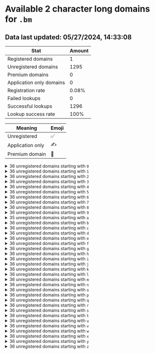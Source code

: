 # Available 2 character long domains for `.bm`

## Data last updated: 05/27/2024, 14:33:08

|Stat|Amount|
|--|--|
|Registered domains|1|
|Unregistered domains|1295|
|Premium domains|0|
|Application only domains|0|
|Registration rate|0.08%|
|Failed lookups|0|
|Successful lookups|1296|
|Lookup success rate|100%|


|Meaning|Emoji|
|--|--|
|Unregistered|:white_check_mark:|
|Application only|:writing_hand:|
|Premium domain|:gem:|

<details>
<summary>36 unregistered domains starting with <bold><code>0</code></bold></summary>

|Type|Domain|
|--|--|
|:white_check_mark:|`00.bm`|
|:white_check_mark:|`01.bm`|
|:white_check_mark:|`02.bm`|
|:white_check_mark:|`03.bm`|
|:white_check_mark:|`04.bm`|
|:white_check_mark:|`05.bm`|
|:white_check_mark:|`06.bm`|
|:white_check_mark:|`07.bm`|
|:white_check_mark:|`08.bm`|
|:white_check_mark:|`09.bm`|
|:white_check_mark:|`0a.bm`|
|:white_check_mark:|`0b.bm`|
|:white_check_mark:|`0c.bm`|
|:white_check_mark:|`0d.bm`|
|:white_check_mark:|`0e.bm`|
|:white_check_mark:|`0f.bm`|
|:white_check_mark:|`0g.bm`|
|:white_check_mark:|`0h.bm`|
|:white_check_mark:|`0i.bm`|
|:white_check_mark:|`0j.bm`|
|:white_check_mark:|`0k.bm`|
|:white_check_mark:|`0l.bm`|
|:white_check_mark:|`0m.bm`|
|:white_check_mark:|`0n.bm`|
|:white_check_mark:|`0o.bm`|
|:white_check_mark:|`0p.bm`|
|:white_check_mark:|`0q.bm`|
|:white_check_mark:|`0r.bm`|
|:white_check_mark:|`0s.bm`|
|:white_check_mark:|`0t.bm`|
|:white_check_mark:|`0u.bm`|
|:white_check_mark:|`0v.bm`|
|:white_check_mark:|`0w.bm`|
|:white_check_mark:|`0x.bm`|
|:white_check_mark:|`0y.bm`|
|:white_check_mark:|`0z.bm`|
</details>
<details>
<summary>36 unregistered domains starting with <bold><code>1</code></bold></summary>

|Type|Domain|
|--|--|
|:white_check_mark:|`10.bm`|
|:white_check_mark:|`11.bm`|
|:white_check_mark:|`12.bm`|
|:white_check_mark:|`13.bm`|
|:white_check_mark:|`14.bm`|
|:white_check_mark:|`15.bm`|
|:white_check_mark:|`16.bm`|
|:white_check_mark:|`17.bm`|
|:white_check_mark:|`18.bm`|
|:white_check_mark:|`19.bm`|
|:white_check_mark:|`1a.bm`|
|:white_check_mark:|`1b.bm`|
|:white_check_mark:|`1c.bm`|
|:white_check_mark:|`1d.bm`|
|:white_check_mark:|`1e.bm`|
|:white_check_mark:|`1f.bm`|
|:white_check_mark:|`1g.bm`|
|:white_check_mark:|`1h.bm`|
|:white_check_mark:|`1i.bm`|
|:white_check_mark:|`1j.bm`|
|:white_check_mark:|`1k.bm`|
|:white_check_mark:|`1l.bm`|
|:white_check_mark:|`1m.bm`|
|:white_check_mark:|`1n.bm`|
|:white_check_mark:|`1o.bm`|
|:white_check_mark:|`1p.bm`|
|:white_check_mark:|`1q.bm`|
|:white_check_mark:|`1r.bm`|
|:white_check_mark:|`1s.bm`|
|:white_check_mark:|`1t.bm`|
|:white_check_mark:|`1u.bm`|
|:white_check_mark:|`1v.bm`|
|:white_check_mark:|`1w.bm`|
|:white_check_mark:|`1x.bm`|
|:white_check_mark:|`1y.bm`|
|:white_check_mark:|`1z.bm`|
</details>
<details>
<summary>36 unregistered domains starting with <bold><code>2</code></bold></summary>

|Type|Domain|
|--|--|
|:white_check_mark:|`20.bm`|
|:white_check_mark:|`21.bm`|
|:white_check_mark:|`22.bm`|
|:white_check_mark:|`23.bm`|
|:white_check_mark:|`24.bm`|
|:white_check_mark:|`25.bm`|
|:white_check_mark:|`26.bm`|
|:white_check_mark:|`27.bm`|
|:white_check_mark:|`28.bm`|
|:white_check_mark:|`29.bm`|
|:white_check_mark:|`2a.bm`|
|:white_check_mark:|`2b.bm`|
|:white_check_mark:|`2c.bm`|
|:white_check_mark:|`2d.bm`|
|:white_check_mark:|`2e.bm`|
|:white_check_mark:|`2f.bm`|
|:white_check_mark:|`2g.bm`|
|:white_check_mark:|`2h.bm`|
|:white_check_mark:|`2i.bm`|
|:white_check_mark:|`2j.bm`|
|:white_check_mark:|`2k.bm`|
|:white_check_mark:|`2l.bm`|
|:white_check_mark:|`2m.bm`|
|:white_check_mark:|`2n.bm`|
|:white_check_mark:|`2o.bm`|
|:white_check_mark:|`2p.bm`|
|:white_check_mark:|`2q.bm`|
|:white_check_mark:|`2r.bm`|
|:white_check_mark:|`2s.bm`|
|:white_check_mark:|`2t.bm`|
|:white_check_mark:|`2u.bm`|
|:white_check_mark:|`2v.bm`|
|:white_check_mark:|`2w.bm`|
|:white_check_mark:|`2x.bm`|
|:white_check_mark:|`2y.bm`|
|:white_check_mark:|`2z.bm`|
</details>
<details>
<summary>36 unregistered domains starting with <bold><code>3</code></bold></summary>

|Type|Domain|
|--|--|
|:white_check_mark:|`30.bm`|
|:white_check_mark:|`31.bm`|
|:white_check_mark:|`32.bm`|
|:white_check_mark:|`33.bm`|
|:white_check_mark:|`34.bm`|
|:white_check_mark:|`35.bm`|
|:white_check_mark:|`36.bm`|
|:white_check_mark:|`37.bm`|
|:white_check_mark:|`38.bm`|
|:white_check_mark:|`39.bm`|
|:white_check_mark:|`3a.bm`|
|:white_check_mark:|`3b.bm`|
|:white_check_mark:|`3c.bm`|
|:white_check_mark:|`3d.bm`|
|:white_check_mark:|`3e.bm`|
|:white_check_mark:|`3f.bm`|
|:white_check_mark:|`3g.bm`|
|:white_check_mark:|`3h.bm`|
|:white_check_mark:|`3i.bm`|
|:white_check_mark:|`3j.bm`|
|:white_check_mark:|`3k.bm`|
|:white_check_mark:|`3l.bm`|
|:white_check_mark:|`3m.bm`|
|:white_check_mark:|`3n.bm`|
|:white_check_mark:|`3o.bm`|
|:white_check_mark:|`3p.bm`|
|:white_check_mark:|`3q.bm`|
|:white_check_mark:|`3r.bm`|
|:white_check_mark:|`3s.bm`|
|:white_check_mark:|`3t.bm`|
|:white_check_mark:|`3u.bm`|
|:white_check_mark:|`3v.bm`|
|:white_check_mark:|`3w.bm`|
|:white_check_mark:|`3x.bm`|
|:white_check_mark:|`3y.bm`|
|:white_check_mark:|`3z.bm`|
</details>
<details>
<summary>36 unregistered domains starting with <bold><code>4</code></bold></summary>

|Type|Domain|
|--|--|
|:white_check_mark:|`40.bm`|
|:white_check_mark:|`41.bm`|
|:white_check_mark:|`42.bm`|
|:white_check_mark:|`43.bm`|
|:white_check_mark:|`44.bm`|
|:white_check_mark:|`45.bm`|
|:white_check_mark:|`46.bm`|
|:white_check_mark:|`47.bm`|
|:white_check_mark:|`48.bm`|
|:white_check_mark:|`49.bm`|
|:white_check_mark:|`4a.bm`|
|:white_check_mark:|`4b.bm`|
|:white_check_mark:|`4c.bm`|
|:white_check_mark:|`4d.bm`|
|:white_check_mark:|`4e.bm`|
|:white_check_mark:|`4f.bm`|
|:white_check_mark:|`4g.bm`|
|:white_check_mark:|`4h.bm`|
|:white_check_mark:|`4i.bm`|
|:white_check_mark:|`4j.bm`|
|:white_check_mark:|`4k.bm`|
|:white_check_mark:|`4l.bm`|
|:white_check_mark:|`4m.bm`|
|:white_check_mark:|`4n.bm`|
|:white_check_mark:|`4o.bm`|
|:white_check_mark:|`4p.bm`|
|:white_check_mark:|`4q.bm`|
|:white_check_mark:|`4r.bm`|
|:white_check_mark:|`4s.bm`|
|:white_check_mark:|`4t.bm`|
|:white_check_mark:|`4u.bm`|
|:white_check_mark:|`4v.bm`|
|:white_check_mark:|`4w.bm`|
|:white_check_mark:|`4x.bm`|
|:white_check_mark:|`4y.bm`|
|:white_check_mark:|`4z.bm`|
</details>
<details>
<summary>36 unregistered domains starting with <bold><code>5</code></bold></summary>

|Type|Domain|
|--|--|
|:white_check_mark:|`50.bm`|
|:white_check_mark:|`51.bm`|
|:white_check_mark:|`52.bm`|
|:white_check_mark:|`53.bm`|
|:white_check_mark:|`54.bm`|
|:white_check_mark:|`55.bm`|
|:white_check_mark:|`56.bm`|
|:white_check_mark:|`57.bm`|
|:white_check_mark:|`58.bm`|
|:white_check_mark:|`59.bm`|
|:white_check_mark:|`5a.bm`|
|:white_check_mark:|`5b.bm`|
|:white_check_mark:|`5c.bm`|
|:white_check_mark:|`5d.bm`|
|:white_check_mark:|`5e.bm`|
|:white_check_mark:|`5f.bm`|
|:white_check_mark:|`5g.bm`|
|:white_check_mark:|`5h.bm`|
|:white_check_mark:|`5i.bm`|
|:white_check_mark:|`5j.bm`|
|:white_check_mark:|`5k.bm`|
|:white_check_mark:|`5l.bm`|
|:white_check_mark:|`5m.bm`|
|:white_check_mark:|`5n.bm`|
|:white_check_mark:|`5o.bm`|
|:white_check_mark:|`5p.bm`|
|:white_check_mark:|`5q.bm`|
|:white_check_mark:|`5r.bm`|
|:white_check_mark:|`5s.bm`|
|:white_check_mark:|`5t.bm`|
|:white_check_mark:|`5u.bm`|
|:white_check_mark:|`5v.bm`|
|:white_check_mark:|`5w.bm`|
|:white_check_mark:|`5x.bm`|
|:white_check_mark:|`5y.bm`|
|:white_check_mark:|`5z.bm`|
</details>
<details>
<summary>36 unregistered domains starting with <bold><code>6</code></bold></summary>

|Type|Domain|
|--|--|
|:white_check_mark:|`60.bm`|
|:white_check_mark:|`61.bm`|
|:white_check_mark:|`62.bm`|
|:white_check_mark:|`63.bm`|
|:white_check_mark:|`64.bm`|
|:white_check_mark:|`65.bm`|
|:white_check_mark:|`66.bm`|
|:white_check_mark:|`67.bm`|
|:white_check_mark:|`68.bm`|
|:white_check_mark:|`69.bm`|
|:white_check_mark:|`6a.bm`|
|:white_check_mark:|`6b.bm`|
|:white_check_mark:|`6c.bm`|
|:white_check_mark:|`6d.bm`|
|:white_check_mark:|`6e.bm`|
|:white_check_mark:|`6f.bm`|
|:white_check_mark:|`6g.bm`|
|:white_check_mark:|`6h.bm`|
|:white_check_mark:|`6i.bm`|
|:white_check_mark:|`6j.bm`|
|:white_check_mark:|`6k.bm`|
|:white_check_mark:|`6l.bm`|
|:white_check_mark:|`6m.bm`|
|:white_check_mark:|`6n.bm`|
|:white_check_mark:|`6o.bm`|
|:white_check_mark:|`6p.bm`|
|:white_check_mark:|`6q.bm`|
|:white_check_mark:|`6r.bm`|
|:white_check_mark:|`6s.bm`|
|:white_check_mark:|`6t.bm`|
|:white_check_mark:|`6u.bm`|
|:white_check_mark:|`6v.bm`|
|:white_check_mark:|`6w.bm`|
|:white_check_mark:|`6x.bm`|
|:white_check_mark:|`6y.bm`|
|:white_check_mark:|`6z.bm`|
</details>
<details>
<summary>36 unregistered domains starting with <bold><code>7</code></bold></summary>

|Type|Domain|
|--|--|
|:white_check_mark:|`70.bm`|
|:white_check_mark:|`71.bm`|
|:white_check_mark:|`72.bm`|
|:white_check_mark:|`73.bm`|
|:white_check_mark:|`74.bm`|
|:white_check_mark:|`75.bm`|
|:white_check_mark:|`76.bm`|
|:white_check_mark:|`77.bm`|
|:white_check_mark:|`78.bm`|
|:white_check_mark:|`79.bm`|
|:white_check_mark:|`7a.bm`|
|:white_check_mark:|`7b.bm`|
|:white_check_mark:|`7c.bm`|
|:white_check_mark:|`7d.bm`|
|:white_check_mark:|`7e.bm`|
|:white_check_mark:|`7f.bm`|
|:white_check_mark:|`7g.bm`|
|:white_check_mark:|`7h.bm`|
|:white_check_mark:|`7i.bm`|
|:white_check_mark:|`7j.bm`|
|:white_check_mark:|`7k.bm`|
|:white_check_mark:|`7l.bm`|
|:white_check_mark:|`7m.bm`|
|:white_check_mark:|`7n.bm`|
|:white_check_mark:|`7o.bm`|
|:white_check_mark:|`7p.bm`|
|:white_check_mark:|`7q.bm`|
|:white_check_mark:|`7r.bm`|
|:white_check_mark:|`7s.bm`|
|:white_check_mark:|`7t.bm`|
|:white_check_mark:|`7u.bm`|
|:white_check_mark:|`7v.bm`|
|:white_check_mark:|`7w.bm`|
|:white_check_mark:|`7x.bm`|
|:white_check_mark:|`7y.bm`|
|:white_check_mark:|`7z.bm`|
</details>
<details>
<summary>36 unregistered domains starting with <bold><code>8</code></bold></summary>

|Type|Domain|
|--|--|
|:white_check_mark:|`80.bm`|
|:white_check_mark:|`81.bm`|
|:white_check_mark:|`82.bm`|
|:white_check_mark:|`83.bm`|
|:white_check_mark:|`84.bm`|
|:white_check_mark:|`85.bm`|
|:white_check_mark:|`86.bm`|
|:white_check_mark:|`87.bm`|
|:white_check_mark:|`88.bm`|
|:white_check_mark:|`89.bm`|
|:white_check_mark:|`8a.bm`|
|:white_check_mark:|`8b.bm`|
|:white_check_mark:|`8c.bm`|
|:white_check_mark:|`8d.bm`|
|:white_check_mark:|`8e.bm`|
|:white_check_mark:|`8f.bm`|
|:white_check_mark:|`8g.bm`|
|:white_check_mark:|`8h.bm`|
|:white_check_mark:|`8i.bm`|
|:white_check_mark:|`8j.bm`|
|:white_check_mark:|`8k.bm`|
|:white_check_mark:|`8l.bm`|
|:white_check_mark:|`8m.bm`|
|:white_check_mark:|`8n.bm`|
|:white_check_mark:|`8o.bm`|
|:white_check_mark:|`8p.bm`|
|:white_check_mark:|`8q.bm`|
|:white_check_mark:|`8r.bm`|
|:white_check_mark:|`8s.bm`|
|:white_check_mark:|`8t.bm`|
|:white_check_mark:|`8u.bm`|
|:white_check_mark:|`8v.bm`|
|:white_check_mark:|`8w.bm`|
|:white_check_mark:|`8x.bm`|
|:white_check_mark:|`8y.bm`|
|:white_check_mark:|`8z.bm`|
</details>
<details>
<summary>36 unregistered domains starting with <bold><code>9</code></bold></summary>

|Type|Domain|
|--|--|
|:white_check_mark:|`90.bm`|
|:white_check_mark:|`91.bm`|
|:white_check_mark:|`92.bm`|
|:white_check_mark:|`93.bm`|
|:white_check_mark:|`94.bm`|
|:white_check_mark:|`95.bm`|
|:white_check_mark:|`96.bm`|
|:white_check_mark:|`97.bm`|
|:white_check_mark:|`98.bm`|
|:white_check_mark:|`99.bm`|
|:white_check_mark:|`9a.bm`|
|:white_check_mark:|`9b.bm`|
|:white_check_mark:|`9c.bm`|
|:white_check_mark:|`9d.bm`|
|:white_check_mark:|`9e.bm`|
|:white_check_mark:|`9f.bm`|
|:white_check_mark:|`9g.bm`|
|:white_check_mark:|`9h.bm`|
|:white_check_mark:|`9i.bm`|
|:white_check_mark:|`9j.bm`|
|:white_check_mark:|`9k.bm`|
|:white_check_mark:|`9l.bm`|
|:white_check_mark:|`9m.bm`|
|:white_check_mark:|`9n.bm`|
|:white_check_mark:|`9o.bm`|
|:white_check_mark:|`9p.bm`|
|:white_check_mark:|`9q.bm`|
|:white_check_mark:|`9r.bm`|
|:white_check_mark:|`9s.bm`|
|:white_check_mark:|`9t.bm`|
|:white_check_mark:|`9u.bm`|
|:white_check_mark:|`9v.bm`|
|:white_check_mark:|`9w.bm`|
|:white_check_mark:|`9x.bm`|
|:white_check_mark:|`9y.bm`|
|:white_check_mark:|`9z.bm`|
</details>
<details>
<summary>35 unregistered domains starting with <bold><code>a</code></bold></summary>

|Type|Domain|
|--|--|
|:white_check_mark:|`a0.bm`|
|:white_check_mark:|`a1.bm`|
|:white_check_mark:|`a2.bm`|
|:white_check_mark:|`a3.bm`|
|:white_check_mark:|`a4.bm`|
|:white_check_mark:|`a5.bm`|
|:white_check_mark:|`a6.bm`|
|:white_check_mark:|`a7.bm`|
|:white_check_mark:|`a8.bm`|
|:white_check_mark:|`a9.bm`|
|:white_check_mark:|`ab.bm`|
|:white_check_mark:|`ac.bm`|
|:white_check_mark:|`ad.bm`|
|:white_check_mark:|`ae.bm`|
|:white_check_mark:|`af.bm`|
|:white_check_mark:|`ag.bm`|
|:white_check_mark:|`ah.bm`|
|:white_check_mark:|`ai.bm`|
|:white_check_mark:|`aj.bm`|
|:white_check_mark:|`ak.bm`|
|:white_check_mark:|`al.bm`|
|:white_check_mark:|`am.bm`|
|:white_check_mark:|`an.bm`|
|:white_check_mark:|`ao.bm`|
|:white_check_mark:|`ap.bm`|
|:white_check_mark:|`aq.bm`|
|:white_check_mark:|`ar.bm`|
|:white_check_mark:|`as.bm`|
|:white_check_mark:|`at.bm`|
|:white_check_mark:|`au.bm`|
|:white_check_mark:|`av.bm`|
|:white_check_mark:|`aw.bm`|
|:white_check_mark:|`ax.bm`|
|:white_check_mark:|`ay.bm`|
|:white_check_mark:|`az.bm`|
</details>
<details>
<summary>36 unregistered domains starting with <bold><code>b</code></bold></summary>

|Type|Domain|
|--|--|
|:white_check_mark:|`b0.bm`|
|:white_check_mark:|`b1.bm`|
|:white_check_mark:|`b2.bm`|
|:white_check_mark:|`b3.bm`|
|:white_check_mark:|`b4.bm`|
|:white_check_mark:|`b5.bm`|
|:white_check_mark:|`b6.bm`|
|:white_check_mark:|`b7.bm`|
|:white_check_mark:|`b8.bm`|
|:white_check_mark:|`b9.bm`|
|:white_check_mark:|`ba.bm`|
|:white_check_mark:|`bb.bm`|
|:white_check_mark:|`bc.bm`|
|:white_check_mark:|`bd.bm`|
|:white_check_mark:|`be.bm`|
|:white_check_mark:|`bf.bm`|
|:white_check_mark:|`bg.bm`|
|:white_check_mark:|`bh.bm`|
|:white_check_mark:|`bi.bm`|
|:white_check_mark:|`bj.bm`|
|:white_check_mark:|`bk.bm`|
|:white_check_mark:|`bl.bm`|
|:white_check_mark:|`bm.bm`|
|:white_check_mark:|`bn.bm`|
|:white_check_mark:|`bo.bm`|
|:white_check_mark:|`bp.bm`|
|:white_check_mark:|`bq.bm`|
|:white_check_mark:|`br.bm`|
|:white_check_mark:|`bs.bm`|
|:white_check_mark:|`bt.bm`|
|:white_check_mark:|`bu.bm`|
|:white_check_mark:|`bv.bm`|
|:white_check_mark:|`bw.bm`|
|:white_check_mark:|`bx.bm`|
|:white_check_mark:|`by.bm`|
|:white_check_mark:|`bz.bm`|
</details>
<details>
<summary>36 unregistered domains starting with <bold><code>c</code></bold></summary>

|Type|Domain|
|--|--|
|:white_check_mark:|`c0.bm`|
|:white_check_mark:|`c1.bm`|
|:white_check_mark:|`c2.bm`|
|:white_check_mark:|`c3.bm`|
|:white_check_mark:|`c4.bm`|
|:white_check_mark:|`c5.bm`|
|:white_check_mark:|`c6.bm`|
|:white_check_mark:|`c7.bm`|
|:white_check_mark:|`c8.bm`|
|:white_check_mark:|`c9.bm`|
|:white_check_mark:|`ca.bm`|
|:white_check_mark:|`cb.bm`|
|:white_check_mark:|`cc.bm`|
|:white_check_mark:|`cd.bm`|
|:white_check_mark:|`ce.bm`|
|:white_check_mark:|`cf.bm`|
|:white_check_mark:|`cg.bm`|
|:white_check_mark:|`ch.bm`|
|:white_check_mark:|`ci.bm`|
|:white_check_mark:|`cj.bm`|
|:white_check_mark:|`ck.bm`|
|:white_check_mark:|`cl.bm`|
|:white_check_mark:|`cm.bm`|
|:white_check_mark:|`cn.bm`|
|:white_check_mark:|`co.bm`|
|:white_check_mark:|`cp.bm`|
|:white_check_mark:|`cq.bm`|
|:white_check_mark:|`cr.bm`|
|:white_check_mark:|`cs.bm`|
|:white_check_mark:|`ct.bm`|
|:white_check_mark:|`cu.bm`|
|:white_check_mark:|`cv.bm`|
|:white_check_mark:|`cw.bm`|
|:white_check_mark:|`cx.bm`|
|:white_check_mark:|`cy.bm`|
|:white_check_mark:|`cz.bm`|
</details>
<details>
<summary>36 unregistered domains starting with <bold><code>d</code></bold></summary>

|Type|Domain|
|--|--|
|:white_check_mark:|`d0.bm`|
|:white_check_mark:|`d1.bm`|
|:white_check_mark:|`d2.bm`|
|:white_check_mark:|`d3.bm`|
|:white_check_mark:|`d4.bm`|
|:white_check_mark:|`d5.bm`|
|:white_check_mark:|`d6.bm`|
|:white_check_mark:|`d7.bm`|
|:white_check_mark:|`d8.bm`|
|:white_check_mark:|`d9.bm`|
|:white_check_mark:|`da.bm`|
|:white_check_mark:|`db.bm`|
|:white_check_mark:|`dc.bm`|
|:white_check_mark:|`dd.bm`|
|:white_check_mark:|`de.bm`|
|:white_check_mark:|`df.bm`|
|:white_check_mark:|`dg.bm`|
|:white_check_mark:|`dh.bm`|
|:white_check_mark:|`di.bm`|
|:white_check_mark:|`dj.bm`|
|:white_check_mark:|`dk.bm`|
|:white_check_mark:|`dl.bm`|
|:white_check_mark:|`dm.bm`|
|:white_check_mark:|`dn.bm`|
|:white_check_mark:|`do.bm`|
|:white_check_mark:|`dp.bm`|
|:white_check_mark:|`dq.bm`|
|:white_check_mark:|`dr.bm`|
|:white_check_mark:|`ds.bm`|
|:white_check_mark:|`dt.bm`|
|:white_check_mark:|`du.bm`|
|:white_check_mark:|`dv.bm`|
|:white_check_mark:|`dw.bm`|
|:white_check_mark:|`dx.bm`|
|:white_check_mark:|`dy.bm`|
|:white_check_mark:|`dz.bm`|
</details>
<details>
<summary>36 unregistered domains starting with <bold><code>e</code></bold></summary>

|Type|Domain|
|--|--|
|:white_check_mark:|`e0.bm`|
|:white_check_mark:|`e1.bm`|
|:white_check_mark:|`e2.bm`|
|:white_check_mark:|`e3.bm`|
|:white_check_mark:|`e4.bm`|
|:white_check_mark:|`e5.bm`|
|:white_check_mark:|`e6.bm`|
|:white_check_mark:|`e7.bm`|
|:white_check_mark:|`e8.bm`|
|:white_check_mark:|`e9.bm`|
|:white_check_mark:|`ea.bm`|
|:white_check_mark:|`eb.bm`|
|:white_check_mark:|`ec.bm`|
|:white_check_mark:|`ed.bm`|
|:white_check_mark:|`ee.bm`|
|:white_check_mark:|`ef.bm`|
|:white_check_mark:|`eg.bm`|
|:white_check_mark:|`eh.bm`|
|:white_check_mark:|`ei.bm`|
|:white_check_mark:|`ej.bm`|
|:white_check_mark:|`ek.bm`|
|:white_check_mark:|`el.bm`|
|:white_check_mark:|`em.bm`|
|:white_check_mark:|`en.bm`|
|:white_check_mark:|`eo.bm`|
|:white_check_mark:|`ep.bm`|
|:white_check_mark:|`eq.bm`|
|:white_check_mark:|`er.bm`|
|:white_check_mark:|`es.bm`|
|:white_check_mark:|`et.bm`|
|:white_check_mark:|`eu.bm`|
|:white_check_mark:|`ev.bm`|
|:white_check_mark:|`ew.bm`|
|:white_check_mark:|`ex.bm`|
|:white_check_mark:|`ey.bm`|
|:white_check_mark:|`ez.bm`|
</details>
<details>
<summary>36 unregistered domains starting with <bold><code>f</code></bold></summary>

|Type|Domain|
|--|--|
|:white_check_mark:|`f0.bm`|
|:white_check_mark:|`f1.bm`|
|:white_check_mark:|`f2.bm`|
|:white_check_mark:|`f3.bm`|
|:white_check_mark:|`f4.bm`|
|:white_check_mark:|`f5.bm`|
|:white_check_mark:|`f6.bm`|
|:white_check_mark:|`f7.bm`|
|:white_check_mark:|`f8.bm`|
|:white_check_mark:|`f9.bm`|
|:white_check_mark:|`fa.bm`|
|:white_check_mark:|`fb.bm`|
|:white_check_mark:|`fc.bm`|
|:white_check_mark:|`fd.bm`|
|:white_check_mark:|`fe.bm`|
|:white_check_mark:|`ff.bm`|
|:white_check_mark:|`fg.bm`|
|:white_check_mark:|`fh.bm`|
|:white_check_mark:|`fi.bm`|
|:white_check_mark:|`fj.bm`|
|:white_check_mark:|`fk.bm`|
|:white_check_mark:|`fl.bm`|
|:white_check_mark:|`fm.bm`|
|:white_check_mark:|`fn.bm`|
|:white_check_mark:|`fo.bm`|
|:white_check_mark:|`fp.bm`|
|:white_check_mark:|`fq.bm`|
|:white_check_mark:|`fr.bm`|
|:white_check_mark:|`fs.bm`|
|:white_check_mark:|`ft.bm`|
|:white_check_mark:|`fu.bm`|
|:white_check_mark:|`fv.bm`|
|:white_check_mark:|`fw.bm`|
|:white_check_mark:|`fx.bm`|
|:white_check_mark:|`fy.bm`|
|:white_check_mark:|`fz.bm`|
</details>
<details>
<summary>36 unregistered domains starting with <bold><code>g</code></bold></summary>

|Type|Domain|
|--|--|
|:white_check_mark:|`g0.bm`|
|:white_check_mark:|`g1.bm`|
|:white_check_mark:|`g2.bm`|
|:white_check_mark:|`g3.bm`|
|:white_check_mark:|`g4.bm`|
|:white_check_mark:|`g5.bm`|
|:white_check_mark:|`g6.bm`|
|:white_check_mark:|`g7.bm`|
|:white_check_mark:|`g8.bm`|
|:white_check_mark:|`g9.bm`|
|:white_check_mark:|`ga.bm`|
|:white_check_mark:|`gb.bm`|
|:white_check_mark:|`gc.bm`|
|:white_check_mark:|`gd.bm`|
|:white_check_mark:|`ge.bm`|
|:white_check_mark:|`gf.bm`|
|:white_check_mark:|`gg.bm`|
|:white_check_mark:|`gh.bm`|
|:white_check_mark:|`gi.bm`|
|:white_check_mark:|`gj.bm`|
|:white_check_mark:|`gk.bm`|
|:white_check_mark:|`gl.bm`|
|:white_check_mark:|`gm.bm`|
|:white_check_mark:|`gn.bm`|
|:white_check_mark:|`go.bm`|
|:white_check_mark:|`gp.bm`|
|:white_check_mark:|`gq.bm`|
|:white_check_mark:|`gr.bm`|
|:white_check_mark:|`gs.bm`|
|:white_check_mark:|`gt.bm`|
|:white_check_mark:|`gu.bm`|
|:white_check_mark:|`gv.bm`|
|:white_check_mark:|`gw.bm`|
|:white_check_mark:|`gx.bm`|
|:white_check_mark:|`gy.bm`|
|:white_check_mark:|`gz.bm`|
</details>
<details>
<summary>36 unregistered domains starting with <bold><code>h</code></bold></summary>

|Type|Domain|
|--|--|
|:white_check_mark:|`h0.bm`|
|:white_check_mark:|`h1.bm`|
|:white_check_mark:|`h2.bm`|
|:white_check_mark:|`h3.bm`|
|:white_check_mark:|`h4.bm`|
|:white_check_mark:|`h5.bm`|
|:white_check_mark:|`h6.bm`|
|:white_check_mark:|`h7.bm`|
|:white_check_mark:|`h8.bm`|
|:white_check_mark:|`h9.bm`|
|:white_check_mark:|`ha.bm`|
|:white_check_mark:|`hb.bm`|
|:white_check_mark:|`hc.bm`|
|:white_check_mark:|`hd.bm`|
|:white_check_mark:|`he.bm`|
|:white_check_mark:|`hf.bm`|
|:white_check_mark:|`hg.bm`|
|:white_check_mark:|`hh.bm`|
|:white_check_mark:|`hi.bm`|
|:white_check_mark:|`hj.bm`|
|:white_check_mark:|`hk.bm`|
|:white_check_mark:|`hl.bm`|
|:white_check_mark:|`hm.bm`|
|:white_check_mark:|`hn.bm`|
|:white_check_mark:|`ho.bm`|
|:white_check_mark:|`hp.bm`|
|:white_check_mark:|`hq.bm`|
|:white_check_mark:|`hr.bm`|
|:white_check_mark:|`hs.bm`|
|:white_check_mark:|`ht.bm`|
|:white_check_mark:|`hu.bm`|
|:white_check_mark:|`hv.bm`|
|:white_check_mark:|`hw.bm`|
|:white_check_mark:|`hx.bm`|
|:white_check_mark:|`hy.bm`|
|:white_check_mark:|`hz.bm`|
</details>
<details>
<summary>36 unregistered domains starting with <bold><code>i</code></bold></summary>

|Type|Domain|
|--|--|
|:white_check_mark:|`i0.bm`|
|:white_check_mark:|`i1.bm`|
|:white_check_mark:|`i2.bm`|
|:white_check_mark:|`i3.bm`|
|:white_check_mark:|`i4.bm`|
|:white_check_mark:|`i5.bm`|
|:white_check_mark:|`i6.bm`|
|:white_check_mark:|`i7.bm`|
|:white_check_mark:|`i8.bm`|
|:white_check_mark:|`i9.bm`|
|:white_check_mark:|`ia.bm`|
|:white_check_mark:|`ib.bm`|
|:white_check_mark:|`ic.bm`|
|:white_check_mark:|`id.bm`|
|:white_check_mark:|`ie.bm`|
|:white_check_mark:|`if.bm`|
|:white_check_mark:|`ig.bm`|
|:white_check_mark:|`ih.bm`|
|:white_check_mark:|`ii.bm`|
|:white_check_mark:|`ij.bm`|
|:white_check_mark:|`ik.bm`|
|:white_check_mark:|`il.bm`|
|:white_check_mark:|`im.bm`|
|:white_check_mark:|`in.bm`|
|:white_check_mark:|`io.bm`|
|:white_check_mark:|`ip.bm`|
|:white_check_mark:|`iq.bm`|
|:white_check_mark:|`ir.bm`|
|:white_check_mark:|`is.bm`|
|:white_check_mark:|`it.bm`|
|:white_check_mark:|`iu.bm`|
|:white_check_mark:|`iv.bm`|
|:white_check_mark:|`iw.bm`|
|:white_check_mark:|`ix.bm`|
|:white_check_mark:|`iy.bm`|
|:white_check_mark:|`iz.bm`|
</details>
<details>
<summary>36 unregistered domains starting with <bold><code>j</code></bold></summary>

|Type|Domain|
|--|--|
|:white_check_mark:|`j0.bm`|
|:white_check_mark:|`j1.bm`|
|:white_check_mark:|`j2.bm`|
|:white_check_mark:|`j3.bm`|
|:white_check_mark:|`j4.bm`|
|:white_check_mark:|`j5.bm`|
|:white_check_mark:|`j6.bm`|
|:white_check_mark:|`j7.bm`|
|:white_check_mark:|`j8.bm`|
|:white_check_mark:|`j9.bm`|
|:white_check_mark:|`ja.bm`|
|:white_check_mark:|`jb.bm`|
|:white_check_mark:|`jc.bm`|
|:white_check_mark:|`jd.bm`|
|:white_check_mark:|`je.bm`|
|:white_check_mark:|`jf.bm`|
|:white_check_mark:|`jg.bm`|
|:white_check_mark:|`jh.bm`|
|:white_check_mark:|`ji.bm`|
|:white_check_mark:|`jj.bm`|
|:white_check_mark:|`jk.bm`|
|:white_check_mark:|`jl.bm`|
|:white_check_mark:|`jm.bm`|
|:white_check_mark:|`jn.bm`|
|:white_check_mark:|`jo.bm`|
|:white_check_mark:|`jp.bm`|
|:white_check_mark:|`jq.bm`|
|:white_check_mark:|`jr.bm`|
|:white_check_mark:|`js.bm`|
|:white_check_mark:|`jt.bm`|
|:white_check_mark:|`ju.bm`|
|:white_check_mark:|`jv.bm`|
|:white_check_mark:|`jw.bm`|
|:white_check_mark:|`jx.bm`|
|:white_check_mark:|`jy.bm`|
|:white_check_mark:|`jz.bm`|
</details>
<details>
<summary>36 unregistered domains starting with <bold><code>k</code></bold></summary>

|Type|Domain|
|--|--|
|:white_check_mark:|`k0.bm`|
|:white_check_mark:|`k1.bm`|
|:white_check_mark:|`k2.bm`|
|:white_check_mark:|`k3.bm`|
|:white_check_mark:|`k4.bm`|
|:white_check_mark:|`k5.bm`|
|:white_check_mark:|`k6.bm`|
|:white_check_mark:|`k7.bm`|
|:white_check_mark:|`k8.bm`|
|:white_check_mark:|`k9.bm`|
|:white_check_mark:|`ka.bm`|
|:white_check_mark:|`kb.bm`|
|:white_check_mark:|`kc.bm`|
|:white_check_mark:|`kd.bm`|
|:white_check_mark:|`ke.bm`|
|:white_check_mark:|`kf.bm`|
|:white_check_mark:|`kg.bm`|
|:white_check_mark:|`kh.bm`|
|:white_check_mark:|`ki.bm`|
|:white_check_mark:|`kj.bm`|
|:white_check_mark:|`kk.bm`|
|:white_check_mark:|`kl.bm`|
|:white_check_mark:|`km.bm`|
|:white_check_mark:|`kn.bm`|
|:white_check_mark:|`ko.bm`|
|:white_check_mark:|`kp.bm`|
|:white_check_mark:|`kq.bm`|
|:white_check_mark:|`kr.bm`|
|:white_check_mark:|`ks.bm`|
|:white_check_mark:|`kt.bm`|
|:white_check_mark:|`ku.bm`|
|:white_check_mark:|`kv.bm`|
|:white_check_mark:|`kw.bm`|
|:white_check_mark:|`kx.bm`|
|:white_check_mark:|`ky.bm`|
|:white_check_mark:|`kz.bm`|
</details>
<details>
<summary>36 unregistered domains starting with <bold><code>l</code></bold></summary>

|Type|Domain|
|--|--|
|:white_check_mark:|`l0.bm`|
|:white_check_mark:|`l1.bm`|
|:white_check_mark:|`l2.bm`|
|:white_check_mark:|`l3.bm`|
|:white_check_mark:|`l4.bm`|
|:white_check_mark:|`l5.bm`|
|:white_check_mark:|`l6.bm`|
|:white_check_mark:|`l7.bm`|
|:white_check_mark:|`l8.bm`|
|:white_check_mark:|`l9.bm`|
|:white_check_mark:|`la.bm`|
|:white_check_mark:|`lb.bm`|
|:white_check_mark:|`lc.bm`|
|:white_check_mark:|`ld.bm`|
|:white_check_mark:|`le.bm`|
|:white_check_mark:|`lf.bm`|
|:white_check_mark:|`lg.bm`|
|:white_check_mark:|`lh.bm`|
|:white_check_mark:|`li.bm`|
|:white_check_mark:|`lj.bm`|
|:white_check_mark:|`lk.bm`|
|:white_check_mark:|`ll.bm`|
|:white_check_mark:|`lm.bm`|
|:white_check_mark:|`ln.bm`|
|:white_check_mark:|`lo.bm`|
|:white_check_mark:|`lp.bm`|
|:white_check_mark:|`lq.bm`|
|:white_check_mark:|`lr.bm`|
|:white_check_mark:|`ls.bm`|
|:white_check_mark:|`lt.bm`|
|:white_check_mark:|`lu.bm`|
|:white_check_mark:|`lv.bm`|
|:white_check_mark:|`lw.bm`|
|:white_check_mark:|`lx.bm`|
|:white_check_mark:|`ly.bm`|
|:white_check_mark:|`lz.bm`|
</details>
<details>
<summary>36 unregistered domains starting with <bold><code>m</code></bold></summary>

|Type|Domain|
|--|--|
|:white_check_mark:|`m0.bm`|
|:white_check_mark:|`m1.bm`|
|:white_check_mark:|`m2.bm`|
|:white_check_mark:|`m3.bm`|
|:white_check_mark:|`m4.bm`|
|:white_check_mark:|`m5.bm`|
|:white_check_mark:|`m6.bm`|
|:white_check_mark:|`m7.bm`|
|:white_check_mark:|`m8.bm`|
|:white_check_mark:|`m9.bm`|
|:white_check_mark:|`ma.bm`|
|:white_check_mark:|`mb.bm`|
|:white_check_mark:|`mc.bm`|
|:white_check_mark:|`md.bm`|
|:white_check_mark:|`me.bm`|
|:white_check_mark:|`mf.bm`|
|:white_check_mark:|`mg.bm`|
|:white_check_mark:|`mh.bm`|
|:white_check_mark:|`mi.bm`|
|:white_check_mark:|`mj.bm`|
|:white_check_mark:|`mk.bm`|
|:white_check_mark:|`ml.bm`|
|:white_check_mark:|`mm.bm`|
|:white_check_mark:|`mn.bm`|
|:white_check_mark:|`mo.bm`|
|:white_check_mark:|`mp.bm`|
|:white_check_mark:|`mq.bm`|
|:white_check_mark:|`mr.bm`|
|:white_check_mark:|`ms.bm`|
|:white_check_mark:|`mt.bm`|
|:white_check_mark:|`mu.bm`|
|:white_check_mark:|`mv.bm`|
|:white_check_mark:|`mw.bm`|
|:white_check_mark:|`mx.bm`|
|:white_check_mark:|`my.bm`|
|:white_check_mark:|`mz.bm`|
</details>
<details>
<summary>36 unregistered domains starting with <bold><code>n</code></bold></summary>

|Type|Domain|
|--|--|
|:white_check_mark:|`n0.bm`|
|:white_check_mark:|`n1.bm`|
|:white_check_mark:|`n2.bm`|
|:white_check_mark:|`n3.bm`|
|:white_check_mark:|`n4.bm`|
|:white_check_mark:|`n5.bm`|
|:white_check_mark:|`n6.bm`|
|:white_check_mark:|`n7.bm`|
|:white_check_mark:|`n8.bm`|
|:white_check_mark:|`n9.bm`|
|:white_check_mark:|`na.bm`|
|:white_check_mark:|`nb.bm`|
|:white_check_mark:|`nc.bm`|
|:white_check_mark:|`nd.bm`|
|:white_check_mark:|`ne.bm`|
|:white_check_mark:|`nf.bm`|
|:white_check_mark:|`ng.bm`|
|:white_check_mark:|`nh.bm`|
|:white_check_mark:|`ni.bm`|
|:white_check_mark:|`nj.bm`|
|:white_check_mark:|`nk.bm`|
|:white_check_mark:|`nl.bm`|
|:white_check_mark:|`nm.bm`|
|:white_check_mark:|`nn.bm`|
|:white_check_mark:|`no.bm`|
|:white_check_mark:|`np.bm`|
|:white_check_mark:|`nq.bm`|
|:white_check_mark:|`nr.bm`|
|:white_check_mark:|`ns.bm`|
|:white_check_mark:|`nt.bm`|
|:white_check_mark:|`nu.bm`|
|:white_check_mark:|`nv.bm`|
|:white_check_mark:|`nw.bm`|
|:white_check_mark:|`nx.bm`|
|:white_check_mark:|`ny.bm`|
|:white_check_mark:|`nz.bm`|
</details>
<details>
<summary>36 unregistered domains starting with <bold><code>o</code></bold></summary>

|Type|Domain|
|--|--|
|:white_check_mark:|`o0.bm`|
|:white_check_mark:|`o1.bm`|
|:white_check_mark:|`o2.bm`|
|:white_check_mark:|`o3.bm`|
|:white_check_mark:|`o4.bm`|
|:white_check_mark:|`o5.bm`|
|:white_check_mark:|`o6.bm`|
|:white_check_mark:|`o7.bm`|
|:white_check_mark:|`o8.bm`|
|:white_check_mark:|`o9.bm`|
|:white_check_mark:|`oa.bm`|
|:white_check_mark:|`ob.bm`|
|:white_check_mark:|`oc.bm`|
|:white_check_mark:|`od.bm`|
|:white_check_mark:|`oe.bm`|
|:white_check_mark:|`of.bm`|
|:white_check_mark:|`og.bm`|
|:white_check_mark:|`oh.bm`|
|:white_check_mark:|`oi.bm`|
|:white_check_mark:|`oj.bm`|
|:white_check_mark:|`ok.bm`|
|:white_check_mark:|`ol.bm`|
|:white_check_mark:|`om.bm`|
|:white_check_mark:|`on.bm`|
|:white_check_mark:|`oo.bm`|
|:white_check_mark:|`op.bm`|
|:white_check_mark:|`oq.bm`|
|:white_check_mark:|`or.bm`|
|:white_check_mark:|`os.bm`|
|:white_check_mark:|`ot.bm`|
|:white_check_mark:|`ou.bm`|
|:white_check_mark:|`ov.bm`|
|:white_check_mark:|`ow.bm`|
|:white_check_mark:|`ox.bm`|
|:white_check_mark:|`oy.bm`|
|:white_check_mark:|`oz.bm`|
</details>
<details>
<summary>36 unregistered domains starting with <bold><code>p</code></bold></summary>

|Type|Domain|
|--|--|
|:white_check_mark:|`p0.bm`|
|:white_check_mark:|`p1.bm`|
|:white_check_mark:|`p2.bm`|
|:white_check_mark:|`p3.bm`|
|:white_check_mark:|`p4.bm`|
|:white_check_mark:|`p5.bm`|
|:white_check_mark:|`p6.bm`|
|:white_check_mark:|`p7.bm`|
|:white_check_mark:|`p8.bm`|
|:white_check_mark:|`p9.bm`|
|:white_check_mark:|`pa.bm`|
|:white_check_mark:|`pb.bm`|
|:white_check_mark:|`pc.bm`|
|:white_check_mark:|`pd.bm`|
|:white_check_mark:|`pe.bm`|
|:white_check_mark:|`pf.bm`|
|:white_check_mark:|`pg.bm`|
|:white_check_mark:|`ph.bm`|
|:white_check_mark:|`pi.bm`|
|:white_check_mark:|`pj.bm`|
|:white_check_mark:|`pk.bm`|
|:white_check_mark:|`pl.bm`|
|:white_check_mark:|`pm.bm`|
|:white_check_mark:|`pn.bm`|
|:white_check_mark:|`po.bm`|
|:white_check_mark:|`pp.bm`|
|:white_check_mark:|`pq.bm`|
|:white_check_mark:|`pr.bm`|
|:white_check_mark:|`ps.bm`|
|:white_check_mark:|`pt.bm`|
|:white_check_mark:|`pu.bm`|
|:white_check_mark:|`pv.bm`|
|:white_check_mark:|`pw.bm`|
|:white_check_mark:|`px.bm`|
|:white_check_mark:|`py.bm`|
|:white_check_mark:|`pz.bm`|
</details>
<details>
<summary>36 unregistered domains starting with <bold><code>q</code></bold></summary>

|Type|Domain|
|--|--|
|:white_check_mark:|`q0.bm`|
|:white_check_mark:|`q1.bm`|
|:white_check_mark:|`q2.bm`|
|:white_check_mark:|`q3.bm`|
|:white_check_mark:|`q4.bm`|
|:white_check_mark:|`q5.bm`|
|:white_check_mark:|`q6.bm`|
|:white_check_mark:|`q7.bm`|
|:white_check_mark:|`q8.bm`|
|:white_check_mark:|`q9.bm`|
|:white_check_mark:|`qa.bm`|
|:white_check_mark:|`qb.bm`|
|:white_check_mark:|`qc.bm`|
|:white_check_mark:|`qd.bm`|
|:white_check_mark:|`qe.bm`|
|:white_check_mark:|`qf.bm`|
|:white_check_mark:|`qg.bm`|
|:white_check_mark:|`qh.bm`|
|:white_check_mark:|`qi.bm`|
|:white_check_mark:|`qj.bm`|
|:white_check_mark:|`qk.bm`|
|:white_check_mark:|`ql.bm`|
|:white_check_mark:|`qm.bm`|
|:white_check_mark:|`qn.bm`|
|:white_check_mark:|`qo.bm`|
|:white_check_mark:|`qp.bm`|
|:white_check_mark:|`qq.bm`|
|:white_check_mark:|`qr.bm`|
|:white_check_mark:|`qs.bm`|
|:white_check_mark:|`qt.bm`|
|:white_check_mark:|`qu.bm`|
|:white_check_mark:|`qv.bm`|
|:white_check_mark:|`qw.bm`|
|:white_check_mark:|`qx.bm`|
|:white_check_mark:|`qy.bm`|
|:white_check_mark:|`qz.bm`|
</details>
<details>
<summary>36 unregistered domains starting with <bold><code>r</code></bold></summary>

|Type|Domain|
|--|--|
|:white_check_mark:|`r0.bm`|
|:white_check_mark:|`r1.bm`|
|:white_check_mark:|`r2.bm`|
|:white_check_mark:|`r3.bm`|
|:white_check_mark:|`r4.bm`|
|:white_check_mark:|`r5.bm`|
|:white_check_mark:|`r6.bm`|
|:white_check_mark:|`r7.bm`|
|:white_check_mark:|`r8.bm`|
|:white_check_mark:|`r9.bm`|
|:white_check_mark:|`ra.bm`|
|:white_check_mark:|`rb.bm`|
|:white_check_mark:|`rc.bm`|
|:white_check_mark:|`rd.bm`|
|:white_check_mark:|`re.bm`|
|:white_check_mark:|`rf.bm`|
|:white_check_mark:|`rg.bm`|
|:white_check_mark:|`rh.bm`|
|:white_check_mark:|`ri.bm`|
|:white_check_mark:|`rj.bm`|
|:white_check_mark:|`rk.bm`|
|:white_check_mark:|`rl.bm`|
|:white_check_mark:|`rm.bm`|
|:white_check_mark:|`rn.bm`|
|:white_check_mark:|`ro.bm`|
|:white_check_mark:|`rp.bm`|
|:white_check_mark:|`rq.bm`|
|:white_check_mark:|`rr.bm`|
|:white_check_mark:|`rs.bm`|
|:white_check_mark:|`rt.bm`|
|:white_check_mark:|`ru.bm`|
|:white_check_mark:|`rv.bm`|
|:white_check_mark:|`rw.bm`|
|:white_check_mark:|`rx.bm`|
|:white_check_mark:|`ry.bm`|
|:white_check_mark:|`rz.bm`|
</details>
<details>
<summary>36 unregistered domains starting with <bold><code>s</code></bold></summary>

|Type|Domain|
|--|--|
|:white_check_mark:|`s0.bm`|
|:white_check_mark:|`s1.bm`|
|:white_check_mark:|`s2.bm`|
|:white_check_mark:|`s3.bm`|
|:white_check_mark:|`s4.bm`|
|:white_check_mark:|`s5.bm`|
|:white_check_mark:|`s6.bm`|
|:white_check_mark:|`s7.bm`|
|:white_check_mark:|`s8.bm`|
|:white_check_mark:|`s9.bm`|
|:white_check_mark:|`sa.bm`|
|:white_check_mark:|`sb.bm`|
|:white_check_mark:|`sc.bm`|
|:white_check_mark:|`sd.bm`|
|:white_check_mark:|`se.bm`|
|:white_check_mark:|`sf.bm`|
|:white_check_mark:|`sg.bm`|
|:white_check_mark:|`sh.bm`|
|:white_check_mark:|`si.bm`|
|:white_check_mark:|`sj.bm`|
|:white_check_mark:|`sk.bm`|
|:white_check_mark:|`sl.bm`|
|:white_check_mark:|`sm.bm`|
|:white_check_mark:|`sn.bm`|
|:white_check_mark:|`so.bm`|
|:white_check_mark:|`sp.bm`|
|:white_check_mark:|`sq.bm`|
|:white_check_mark:|`sr.bm`|
|:white_check_mark:|`ss.bm`|
|:white_check_mark:|`st.bm`|
|:white_check_mark:|`su.bm`|
|:white_check_mark:|`sv.bm`|
|:white_check_mark:|`sw.bm`|
|:white_check_mark:|`sx.bm`|
|:white_check_mark:|`sy.bm`|
|:white_check_mark:|`sz.bm`|
</details>
<details>
<summary>36 unregistered domains starting with <bold><code>t</code></bold></summary>

|Type|Domain|
|--|--|
|:white_check_mark:|`t0.bm`|
|:white_check_mark:|`t1.bm`|
|:white_check_mark:|`t2.bm`|
|:white_check_mark:|`t3.bm`|
|:white_check_mark:|`t4.bm`|
|:white_check_mark:|`t5.bm`|
|:white_check_mark:|`t6.bm`|
|:white_check_mark:|`t7.bm`|
|:white_check_mark:|`t8.bm`|
|:white_check_mark:|`t9.bm`|
|:white_check_mark:|`ta.bm`|
|:white_check_mark:|`tb.bm`|
|:white_check_mark:|`tc.bm`|
|:white_check_mark:|`td.bm`|
|:white_check_mark:|`te.bm`|
|:white_check_mark:|`tf.bm`|
|:white_check_mark:|`tg.bm`|
|:white_check_mark:|`th.bm`|
|:white_check_mark:|`ti.bm`|
|:white_check_mark:|`tj.bm`|
|:white_check_mark:|`tk.bm`|
|:white_check_mark:|`tl.bm`|
|:white_check_mark:|`tm.bm`|
|:white_check_mark:|`tn.bm`|
|:white_check_mark:|`to.bm`|
|:white_check_mark:|`tp.bm`|
|:white_check_mark:|`tq.bm`|
|:white_check_mark:|`tr.bm`|
|:white_check_mark:|`ts.bm`|
|:white_check_mark:|`tt.bm`|
|:white_check_mark:|`tu.bm`|
|:white_check_mark:|`tv.bm`|
|:white_check_mark:|`tw.bm`|
|:white_check_mark:|`tx.bm`|
|:white_check_mark:|`ty.bm`|
|:white_check_mark:|`tz.bm`|
</details>
<details>
<summary>36 unregistered domains starting with <bold><code>u</code></bold></summary>

|Type|Domain|
|--|--|
|:white_check_mark:|`u0.bm`|
|:white_check_mark:|`u1.bm`|
|:white_check_mark:|`u2.bm`|
|:white_check_mark:|`u3.bm`|
|:white_check_mark:|`u4.bm`|
|:white_check_mark:|`u5.bm`|
|:white_check_mark:|`u6.bm`|
|:white_check_mark:|`u7.bm`|
|:white_check_mark:|`u8.bm`|
|:white_check_mark:|`u9.bm`|
|:white_check_mark:|`ua.bm`|
|:white_check_mark:|`ub.bm`|
|:white_check_mark:|`uc.bm`|
|:white_check_mark:|`ud.bm`|
|:white_check_mark:|`ue.bm`|
|:white_check_mark:|`uf.bm`|
|:white_check_mark:|`ug.bm`|
|:white_check_mark:|`uh.bm`|
|:white_check_mark:|`ui.bm`|
|:white_check_mark:|`uj.bm`|
|:white_check_mark:|`uk.bm`|
|:white_check_mark:|`ul.bm`|
|:white_check_mark:|`um.bm`|
|:white_check_mark:|`un.bm`|
|:white_check_mark:|`uo.bm`|
|:white_check_mark:|`up.bm`|
|:white_check_mark:|`uq.bm`|
|:white_check_mark:|`ur.bm`|
|:white_check_mark:|`us.bm`|
|:white_check_mark:|`ut.bm`|
|:white_check_mark:|`uu.bm`|
|:white_check_mark:|`uv.bm`|
|:white_check_mark:|`uw.bm`|
|:white_check_mark:|`ux.bm`|
|:white_check_mark:|`uy.bm`|
|:white_check_mark:|`uz.bm`|
</details>
<details>
<summary>36 unregistered domains starting with <bold><code>v</code></bold></summary>

|Type|Domain|
|--|--|
|:white_check_mark:|`v0.bm`|
|:white_check_mark:|`v1.bm`|
|:white_check_mark:|`v2.bm`|
|:white_check_mark:|`v3.bm`|
|:white_check_mark:|`v4.bm`|
|:white_check_mark:|`v5.bm`|
|:white_check_mark:|`v6.bm`|
|:white_check_mark:|`v7.bm`|
|:white_check_mark:|`v8.bm`|
|:white_check_mark:|`v9.bm`|
|:white_check_mark:|`va.bm`|
|:white_check_mark:|`vb.bm`|
|:white_check_mark:|`vc.bm`|
|:white_check_mark:|`vd.bm`|
|:white_check_mark:|`ve.bm`|
|:white_check_mark:|`vf.bm`|
|:white_check_mark:|`vg.bm`|
|:white_check_mark:|`vh.bm`|
|:white_check_mark:|`vi.bm`|
|:white_check_mark:|`vj.bm`|
|:white_check_mark:|`vk.bm`|
|:white_check_mark:|`vl.bm`|
|:white_check_mark:|`vm.bm`|
|:white_check_mark:|`vn.bm`|
|:white_check_mark:|`vo.bm`|
|:white_check_mark:|`vp.bm`|
|:white_check_mark:|`vq.bm`|
|:white_check_mark:|`vr.bm`|
|:white_check_mark:|`vs.bm`|
|:white_check_mark:|`vt.bm`|
|:white_check_mark:|`vu.bm`|
|:white_check_mark:|`vv.bm`|
|:white_check_mark:|`vw.bm`|
|:white_check_mark:|`vx.bm`|
|:white_check_mark:|`vy.bm`|
|:white_check_mark:|`vz.bm`|
</details>
<details>
<summary>36 unregistered domains starting with <bold><code>w</code></bold></summary>

|Type|Domain|
|--|--|
|:white_check_mark:|`w0.bm`|
|:white_check_mark:|`w1.bm`|
|:white_check_mark:|`w2.bm`|
|:white_check_mark:|`w3.bm`|
|:white_check_mark:|`w4.bm`|
|:white_check_mark:|`w5.bm`|
|:white_check_mark:|`w6.bm`|
|:white_check_mark:|`w7.bm`|
|:white_check_mark:|`w8.bm`|
|:white_check_mark:|`w9.bm`|
|:white_check_mark:|`wa.bm`|
|:white_check_mark:|`wb.bm`|
|:white_check_mark:|`wc.bm`|
|:white_check_mark:|`wd.bm`|
|:white_check_mark:|`we.bm`|
|:white_check_mark:|`wf.bm`|
|:white_check_mark:|`wg.bm`|
|:white_check_mark:|`wh.bm`|
|:white_check_mark:|`wi.bm`|
|:white_check_mark:|`wj.bm`|
|:white_check_mark:|`wk.bm`|
|:white_check_mark:|`wl.bm`|
|:white_check_mark:|`wm.bm`|
|:white_check_mark:|`wn.bm`|
|:white_check_mark:|`wo.bm`|
|:white_check_mark:|`wp.bm`|
|:white_check_mark:|`wq.bm`|
|:white_check_mark:|`wr.bm`|
|:white_check_mark:|`ws.bm`|
|:white_check_mark:|`wt.bm`|
|:white_check_mark:|`wu.bm`|
|:white_check_mark:|`wv.bm`|
|:white_check_mark:|`ww.bm`|
|:white_check_mark:|`wx.bm`|
|:white_check_mark:|`wy.bm`|
|:white_check_mark:|`wz.bm`|
</details>
<details>
<summary>36 unregistered domains starting with <bold><code>x</code></bold></summary>

|Type|Domain|
|--|--|
|:white_check_mark:|`x0.bm`|
|:white_check_mark:|`x1.bm`|
|:white_check_mark:|`x2.bm`|
|:white_check_mark:|`x3.bm`|
|:white_check_mark:|`x4.bm`|
|:white_check_mark:|`x5.bm`|
|:white_check_mark:|`x6.bm`|
|:white_check_mark:|`x7.bm`|
|:white_check_mark:|`x8.bm`|
|:white_check_mark:|`x9.bm`|
|:white_check_mark:|`xa.bm`|
|:white_check_mark:|`xb.bm`|
|:white_check_mark:|`xc.bm`|
|:white_check_mark:|`xd.bm`|
|:white_check_mark:|`xe.bm`|
|:white_check_mark:|`xf.bm`|
|:white_check_mark:|`xg.bm`|
|:white_check_mark:|`xh.bm`|
|:white_check_mark:|`xi.bm`|
|:white_check_mark:|`xj.bm`|
|:white_check_mark:|`xk.bm`|
|:white_check_mark:|`xl.bm`|
|:white_check_mark:|`xm.bm`|
|:white_check_mark:|`xn.bm`|
|:white_check_mark:|`xo.bm`|
|:white_check_mark:|`xp.bm`|
|:white_check_mark:|`xq.bm`|
|:white_check_mark:|`xr.bm`|
|:white_check_mark:|`xs.bm`|
|:white_check_mark:|`xt.bm`|
|:white_check_mark:|`xu.bm`|
|:white_check_mark:|`xv.bm`|
|:white_check_mark:|`xw.bm`|
|:white_check_mark:|`xx.bm`|
|:white_check_mark:|`xy.bm`|
|:white_check_mark:|`xz.bm`|
</details>
<details>
<summary>36 unregistered domains starting with <bold><code>y</code></bold></summary>

|Type|Domain|
|--|--|
|:white_check_mark:|`y0.bm`|
|:white_check_mark:|`y1.bm`|
|:white_check_mark:|`y2.bm`|
|:white_check_mark:|`y3.bm`|
|:white_check_mark:|`y4.bm`|
|:white_check_mark:|`y5.bm`|
|:white_check_mark:|`y6.bm`|
|:white_check_mark:|`y7.bm`|
|:white_check_mark:|`y8.bm`|
|:white_check_mark:|`y9.bm`|
|:white_check_mark:|`ya.bm`|
|:white_check_mark:|`yb.bm`|
|:white_check_mark:|`yc.bm`|
|:white_check_mark:|`yd.bm`|
|:white_check_mark:|`ye.bm`|
|:white_check_mark:|`yf.bm`|
|:white_check_mark:|`yg.bm`|
|:white_check_mark:|`yh.bm`|
|:white_check_mark:|`yi.bm`|
|:white_check_mark:|`yj.bm`|
|:white_check_mark:|`yk.bm`|
|:white_check_mark:|`yl.bm`|
|:white_check_mark:|`ym.bm`|
|:white_check_mark:|`yn.bm`|
|:white_check_mark:|`yo.bm`|
|:white_check_mark:|`yp.bm`|
|:white_check_mark:|`yq.bm`|
|:white_check_mark:|`yr.bm`|
|:white_check_mark:|`ys.bm`|
|:white_check_mark:|`yt.bm`|
|:white_check_mark:|`yu.bm`|
|:white_check_mark:|`yv.bm`|
|:white_check_mark:|`yw.bm`|
|:white_check_mark:|`yx.bm`|
|:white_check_mark:|`yy.bm`|
|:white_check_mark:|`yz.bm`|
</details>
<details>
<summary>36 unregistered domains starting with <bold><code>z</code></bold></summary>

|Type|Domain|
|--|--|
|:white_check_mark:|`z0.bm`|
|:white_check_mark:|`z1.bm`|
|:white_check_mark:|`z2.bm`|
|:white_check_mark:|`z3.bm`|
|:white_check_mark:|`z4.bm`|
|:white_check_mark:|`z5.bm`|
|:white_check_mark:|`z6.bm`|
|:white_check_mark:|`z7.bm`|
|:white_check_mark:|`z8.bm`|
|:white_check_mark:|`z9.bm`|
|:white_check_mark:|`za.bm`|
|:white_check_mark:|`zb.bm`|
|:white_check_mark:|`zc.bm`|
|:white_check_mark:|`zd.bm`|
|:white_check_mark:|`ze.bm`|
|:white_check_mark:|`zf.bm`|
|:white_check_mark:|`zg.bm`|
|:white_check_mark:|`zh.bm`|
|:white_check_mark:|`zi.bm`|
|:white_check_mark:|`zj.bm`|
|:white_check_mark:|`zk.bm`|
|:white_check_mark:|`zl.bm`|
|:white_check_mark:|`zm.bm`|
|:white_check_mark:|`zn.bm`|
|:white_check_mark:|`zo.bm`|
|:white_check_mark:|`zp.bm`|
|:white_check_mark:|`zq.bm`|
|:white_check_mark:|`zr.bm`|
|:white_check_mark:|`zs.bm`|
|:white_check_mark:|`zt.bm`|
|:white_check_mark:|`zu.bm`|
|:white_check_mark:|`zv.bm`|
|:white_check_mark:|`zw.bm`|
|:white_check_mark:|`zx.bm`|
|:white_check_mark:|`zy.bm`|
|:white_check_mark:|`zz.bm`|
</details>